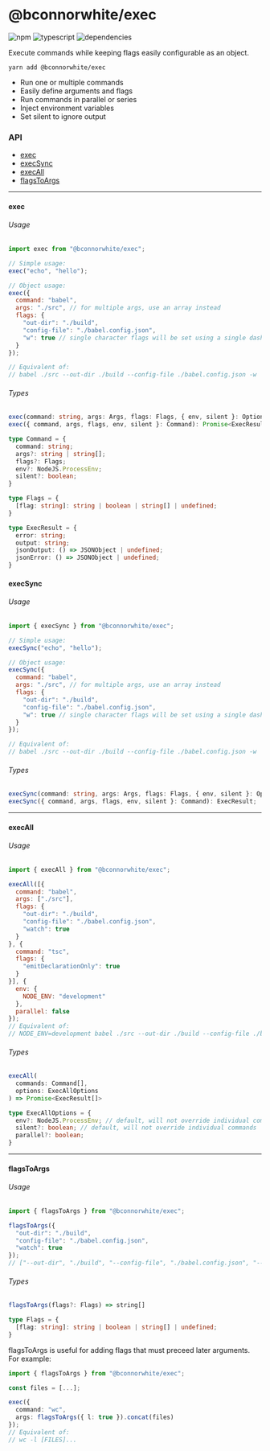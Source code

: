 # @bconnorwhite/exec
![npm](https://img.shields.io/npm/v/@bconnorwhite/exec)
![typescript](https://img.shields.io/github/languages/top/bconnorwhite/exec)
![dependencies](https://img.shields.io/david/bconnorwhite/exec)

Execute commands while keeping flags easily configurable as an object.

```
yarn add @bconnorwhite/exec
```

- Run one or multiple commands
- Easily define arguments and flags
- Run commands in parallel or series
- Inject environment variables
- Set silent to ignore output


### API

- [exec](#exec)  
- [execSync](#execSync)  
- [execAll](#execAll)  
- [flagsToArgs](#flagsToArgs)

---
#### exec
###### Usage
```js
import exec from "@bconnorwhite/exec";

// Simple usage:
exec("echo", "hello");

// Object usage:
exec({
  command: "babel",
  args: "./src", // for multiple args, use an array instead
  flags: {
    "out-dir": "./build",
    "config-file": "./babel.config.json",
    "w": true // single character flags will be set using a single dash
  }
});

// Equivalent of:
// babel ./src --out-dir ./build --config-file ./babel.config.json -w
```
###### Types
```ts
exec(command: string, args: Args, flags: Flags, { env, silent }: Options): Promise<ExecResult>;
exec({ command, args, flags, env, silent }: Command): Promise<ExecResult>;

type Command = {
  command: string;
  args?: string | string[];
  flags?: Flags;
  env?: NodeJS.ProcessEnv;
  silent?: boolean;
}

type Flags = {
  [flag: string]: string | boolean | string[] | undefined;
}

type ExecResult = {
  error: string;
  output: string;
  jsonOutput: () => JSONObject | undefined;
  jsonError: () => JSONObject | undefined;
}
```

#### execSync
###### Usage
```js
import { execSync } from "@bconnorwhite/exec";

// Simple usage:
execSync("echo", "hello");

// Object usage:
execSync({
  command: "babel",
  args: "./src", // for multiple args, use an array instead
  flags: {
    "out-dir": "./build",
    "config-file": "./babel.config.json",
    "w": true // single character flags will be set using a single dash
  }
});

// Equivalent of:
// babel ./src --out-dir ./build --config-file ./babel.config.json -w
```
###### Types
```ts
execSync(command: string, args: Args, flags: Flags, { env, silent }: Options): ExecResult;
execSync({ command, args, flags, env, silent }: Command): ExecResult;

```

---

#### execAll
###### Usage
```js
import { execAll } from "@bconnorwhite/exec";

execAll([{
  command: "babel",
  args: ["./src"],
  flags: {
    "out-dir": "./build",
    "config-file": "./babel.config.json",
    "watch": true
  }
}, {
  command: "tsc",
  flags: {
    "emitDeclarationOnly": true
  }
}], {
  env: {
    NODE_ENV: "development"
  },
  parallel: false
});
// Equivalent of:
// NODE_ENV=development babel ./src --out-dir ./build --config-file ./babel.config.json --watch && tsc --emitDeclarationOnly
```
###### Types
```ts
execAll(
  commands: Command[],
  options: ExecAllOptions
) => Promise<ExecResult[]>

type ExecAllOptions = {
  env?: NodeJS.ProcessEnv; // default, will not override individual commands
  silent?: boolean; // default, will not override individual commands
  parallel?: boolean;
}
```

---

#### flagsToArgs

###### Usage
```js
import { flagsToArgs } from "@bconnorwhite/exec";

flagsToArgs({
  "out-dir": "./build",
  "config-file": "./babel.config.json",
  "watch": true
});
// ["--out-dir", "./build", "--config-file", "./babel.config.json", "--watch"]
```
###### Types
```ts
flagsToArgs(flags?: Flags) => string[]

type Flags = {
  [flag: string]: string | boolean | string[] | undefined;
}
```

flagsToArgs is useful for adding flags that must preceed later arguments. For example:

```ts
import { flagsToArgs } from "@bconnorwhite/exec";

const files = [...];

exec({
  command: "wc",
  args: flagsToArgs({ l: true }).concat(files)
});
// Equivalent of:
// wc -l [FILES]...
```
